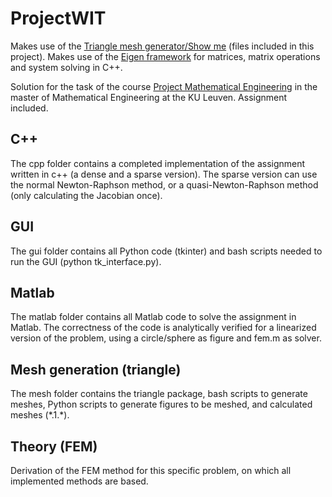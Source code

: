 # ProjectWIT

Makes use of the [Triangle mesh generator/Show me](http://www.cs.cmu.edu/~quake/triangle.html) (files included in this project).
Makes use of the [Eigen framework](http://eigen.tuxfamily.org/) for matrices, matrix operations and system solving in C++.

Solution for the task of the course
[Project Mathematical Engineering](https://onderwijsaanbod.kuleuven.be/syllabi/e/H0T46AE.htm)
in the master of Mathematical Engineering at the KU Leuven. Assignment included.

## C++

The cpp folder contains a completed implementation of the assignment written in c++ (a dense and a sparse version).
The sparse version can use the normal Newton-Raphson method, or a quasi-Newton-Raphson method (only calculating
the Jacobian once).

## GUI

The gui folder contains all Python code (tkinter) and bash scripts needed to run the GUI (python tk_interface.py).

## Matlab

The matlab folder contains all Matlab code to solve the assignment in Matlab.
The correctness of the code is analytically verified for a linearized version of the problem,
using a circle/sphere as figure and fem.m as solver. 

## Mesh generation (triangle)

The mesh folder contains the triangle package, bash scripts to generate meshes, Python scripts to generate figures
to be meshed, and calculated meshes (\*.1.\*).

## Theory (FEM)

Derivation of the FEM method for this specific problem, on which all implemented methods are based.
